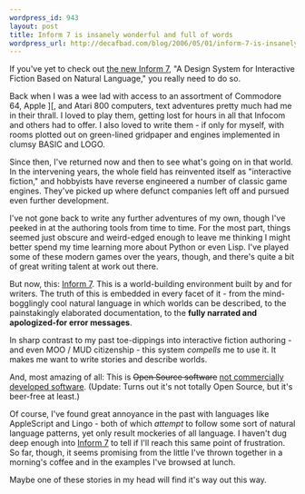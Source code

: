 ```yaml
--- 
wordpress_id: 943
layout: post
title: Inform 7 is insanely wonderful and full of words
wordpress_url: http://decafbad.com/blog/2006/05/01/inform-7-is-insanely-wonderful-and-full-of-words
---
```

 <p>If you've yet to check out <a href="http://inform-fiction.org/I7/Welcome.html">the new Inform 7</a>, "A Design System for Interactive Fiction Based on Natural Language," you really need to do so.</p>
 <p>Back when I was a wee lad with access to an assortment of Commodore 64, Apple ][, and Atari 800 computers, text adventures pretty much had me in their thrall.  I loved to play them, getting lost for hours in all that Infocom and others had to offer.  I also loved to write them - if only for myself, with rooms plotted out on green-lined gridpaper and engines implemented in clumsy BASIC and LOGO.</p>
 <p>Since then, I've returned now and then to see what's going on in that world.  In the intervening years, the whole field has reinvented itself as "interactive fiction," and hobbyists have reverse engineered a number of classic game engines.  They've picked up where defunct companies left off and pursued even further development.</p>
 <p>I've not gone back to write any further adventures of my own, though I've peeked in at the authoring tools from time to time.  For the most part, things seemed just obscure and weird-edged enough to leave me thinking I might better spend my time learning more about Python or even Lisp.  I've played some of these modern games over the years, though, and there's quite a bit of great writing talent at work out there.</p>
 <p>But now, this: <a href="http://inform-fiction.org/I7/Welcome.html">Inform 7</a>.  This is a world-building environment built by and for writers.  The truth of this is embedded in every facet of it - from the mind-bogglingly cool natural language in which worlds can be described, to the painstakingly elaborated documentation, to the <b>fully narrated and apologized-for error messages</b>.</p>
 <p>In sharp contrast to my past toe-dippings into interactive fiction authoring - and even MOO / MUD citizenship - this system <i>compells</i> me to use it.  It makes me want to write stories and describe worlds.</p>
 <p>And, most amazing of all:  This is <del>Open Source software</del> <ins>not commercially developed software</ins>.  (Update: Turns out it's not totally Open Source, but it's beer-free at least.)</p>
 <p>Of course, I've found great annoyance in the past with languages like AppleScript and Lingo - both of which <i>attempt</i> to follow some sort of natural language patterns, yet only result mockeries of all language.  I haven't dug deep enough into <a href="http://inform-fiction.org/I7/Welcome.html">Inform 7</a> to tell if I'll reach this same point of frustration.  So far, though, it seems promising from the little I've thrown together in a morning's coffee and in the examples I've browsed at lunch.</p>
 <p>Maybe one of these stories in my head will find it's way out this way.</p>
